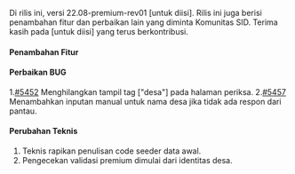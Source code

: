 Di rilis ini, versi 22.08-premium-rev01 [untuk diisi]. Rilis ini juga berisi penambahan fitur dan perbaikan lain yang diminta Komunitas SID.
Terima kasih pada [untuk diisi] yang terus berkontribusi.

#### Penambahan Fitur



#### Perbaikan BUG
1.[#5452](https://github.com/OpenSID/OpenSID/issues/5452) Menghilangkan tampil tag ["desa"] pada halaman periksa.
2.[#5457](https://github.com/OpenSID/OpenSID/issues/5457) Menambahkan inputan manual untuk nama desa jika tidak ada respon dari pantau.

#### Perubahan Teknis

1. Teknis rapikan penulisan code seeder data awal.
2. Pengecekan validasi premium dimulai dari identitas desa.
